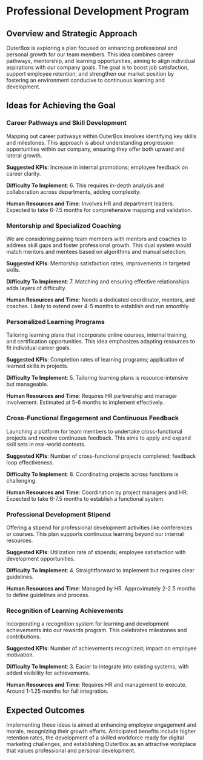 # Professional Development Program

## Overview and Strategic Approach
OuterBox is exploring a plan focused on enhancing professional and personal growth for our team members. This idea combines career pathways, mentorship, and learning opportunities, aiming to align individual aspirations with our company goals. The goal is to boost job satisfaction, support employee retention, and strengthen our market position by fostering an environment conducive to continuous learning and development.

## Ideas for Achieving the Goal

### Career Pathways and Skill Development
Mapping out career pathways within OuterBox involves identifying key skills and milestones. This approach is about understanding progression opportunities within our company, ensuring they offer both upward and lateral growth.

**Suggested KPIs**: Increase in internal promotions; employee feedback on career clarity.

**Difficulty To Implement**: 6. This requires in-depth analysis and collaboration across departments, adding complexity.

**Human Resources and Time**: Involves HR and department leaders. Expected to take 6-7.5 months for comprehensive mapping and validation.

### Mentorship and Specialized Coaching
We are considering pairing team members with mentors and coaches to address skill gaps and foster professional growth. This dual system would match mentors and mentees based on algorithms and manual selection.

**Suggested KPIs**: Mentorship satisfaction rates; improvements in targeted skills.

**Difficulty To Implement**: 7. Matching and ensuring effective relationships adds layers of difficulty.

**Human Resources and Time**: Needs a dedicated coordinator, mentors, and coaches. Likely to extend over 4-5 months to establish and run smoothly.

### Personalized Learning Programs
Tailoring learning plans that incorporate online courses, internal training, and certification opportunities. This idea emphasizes adapting resources to fit individual career goals.

**Suggested KPIs**: Completion rates of learning programs; application of learned skills in projects.

**Difficulty To Implement**: 5. Tailoring learning plans is resource-intensive but manageable.

**Human Resources and Time**: Requires HR partnership and manager involvement. Estimated at 5-6 months to implement effectively.

### Cross-Functional Engagement and Continuous Feedback
Launching a platform for team members to undertake cross-functional projects and receive continuous feedback. This aims to apply and expand skill sets in real-world contexts.

**Suggested KPIs**: Number of cross-functional projects completed; feedback loop effectiveness.

**Difficulty To Implement**: 8. Coordinating projects across functions is challenging.

**Human Resources and Time**: Coordination by project managers and HR. Expected to take 6-7.5 months to establish a functional system.

### Professional Development Stipend
Offering a stipend for professional development activities like conferences or courses. This plan supports continuous learning beyond our internal resources.

**Suggested KPIs**: Utilization rate of stipends; employee satisfaction with development opportunities.

**Difficulty To Implement**: 4. Straightforward to implement but requires clear guidelines.

**Human Resources and Time**: Managed by HR. Approximately 2-2.5 months to define guidelines and process.

### Recognition of Learning Achievements
Incorporating a recognition system for learning and development achievements into our rewards program. This celebrates milestones and contributions.

**Suggested KPIs**: Number of achievements recognized; impact on employee motivation.

**Difficulty To Implement**: 3. Easier to integrate into existing systems, with added visibility for achievements.

**Human Resources and Time**: Requires HR and management to execute. Around 1-1.25 months for full integration.

## Expected Outcomes
Implementing these ideas is aimed at enhancing employee engagement and morale, recognizing their growth efforts. Anticipated benefits include higher retention rates, the development of a skilled workforce ready for digital marketing challenges, and establishing OuterBox as an attractive workplace that values professional and personal development.
